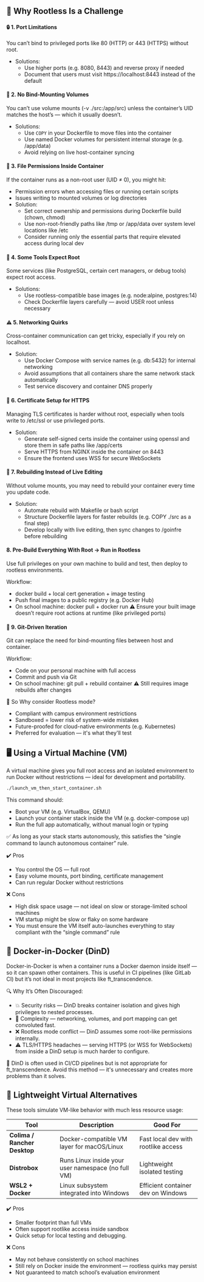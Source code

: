 ## 🚫 Why Rootless Is a Challenge

#### 🔒 1. Port Limitations
You can’t bind to privileged ports like 80 (HTTP) or 443 (HTTPS) without root.
- Solutions:
    - Use higher ports (e.g. 8080, 8443) and reverse proxy if needed
    - Document that users must visit https://localhost:8443 instead of the default
#### 📁 2. No Bind-Mounting Volumes
You can’t use volume mounts (-v ./src:/app/src) unless the container’s UID matches the host’s — which it usually doesn’t.
- Solutions:
    - Use `COPY` in your Dockerfile to move files into the container
    - Use named Docker volumes for persistent internal storage (e.g. /app/data)
    - Avoid relying on live host-container syncing
#### 🔧 3. File Permissions Inside Container
If the container runs as a non-root user (UID ≠ 0), you might hit:
- Permission errors when accessing files or running certain scripts
- Issues writing to mounted volumes or log directories
- Solution:
    - Set correct ownership and permissions during Dockerfile build (chown, chmod)
    - Use non-root-friendly paths like /tmp or /app/data over system level locations like /etc
    - Consider running only the essential parts that require elevated access during local dev
#### 🧱 4. Some Tools Expect Root
Some services (like PostgreSQL, certain cert managers, or debug tools) expect root access.
- Solutions:
    - Use rootless-compatible base images (e.g. node:alpine, postgres:14)
    - Check Dockerfile layers carefully — avoid USER root unless necessary
#### ⚠️ 5. Networking Quirks
Cross-container communication can get tricky, especially if you rely on localhost.
- Solution:
    - Use Docker Compose with service names (e.g. db:5432) for internal networking
    - Avoid assumptions that all containers share the same network stack automatically
    - Test service discovery and container DNS properly
#### 📜 6. Certificate Setup for HTTPS
Managing TLS certificates is harder without root, especially when tools write to /etc/ssl or use privileged ports.
- Solution:
    -  Generate self-signed certs inside the container using openssl and store them in safe paths like /app/certs
    - Serve HTTPS from NGINX inside the container on 8443
    - Ensure the frontend uses WSS for secure WebSockets
#### 🧪 7. Rebuilding Instead of Live Editing
Without volume mounts, you may need to rebuild your container every time you update code.
- Solution:
    - Automate rebuild with Makefile or bash script
    - Structure Dockerfile layers for faster rebuilds (e.g. COPY ./src as a final step)
    - Develop locally with live editing, then sync changes to /goinfre before rebuilding

#### 8. Pre-Build Everything With Root → Run in Rootless
Use full privileges on your own machine to build and test, then deploy to rootless environments.

Workflow:
- docker build + local cert generation + image testing
- Push final images to a public registry (e.g. Docker Hub)
- On school machine: docker pull + docker run
⚠️ Ensure your built image doesn’t require root actions at runtime (like privileged ports)
#### 🔄 9. Git-Driven Iteration
Git can replace the need for bind-mounting files between host and container.

Workflow:
- Code on your personal machine with full access
- Commit and push via Git
- On school machine: git pull + rebuild container
⚠️ Still requires image rebuilds after changes

🧠 So Why consider Rootless mode?
- Compliant with campus environment restrictions
- Sandboxed = lower risk of system-wide mistakes
- Future-proofed for cloud-native environments (e.g. Kubernetes)
- Preferred for evaluation — it's what they'll test



## 🖥️ Using a Virtual Machine (VM)
A virtual machine gives you full root access and an isolated environment to run Docker without restrictions — ideal for development and portability.
```bash
./launch_vm_then_start_container.sh
```

This command should:
- Boot your VM (e.g. VirtualBox, QEMU)
- Launch your container stack inside the VM (e.g. docker-compose up)
- Run the full app automatically, without manual login or typing

✅ As long as your stack starts autonomously, this satisfies the “single command to launch autonomous container” rule.

✔️ Pros
- You control the OS — full root
- Easy volume mounts, port binding, certificate management
- Can run regular Docker without restrictions

❌ Cons
- High disk space usage — not ideal on slow or storage-limited school machines
- VM startup might be slow or flaky on some hardware
- You must ensure the VM itself auto-launches everything to stay compliant with the “single command” rule

## 🐳 Docker-in-Docker (DinD)
Docker-in-Docker is when a container runs a Docker daemon inside itself — so it can spawn other containers. This is useful in CI pipelines (like GitLab CI) but it’s not ideal in most projects like ft_transcendence.

🔍 Why It’s Often Discouraged:
- 💥 Security risks — DinD breaks container isolation and gives high privileges to nested processes.
- 🔧 Complexity — networking, volumes, and port mapping can get convoluted fast.
- ❌ Rootless mode conflict — DinD assumes some root-like permissions internally.
- ⚠️ TLS/HTTPS headaches — serving HTTPS (or WSS for WebSockets) from inside a DinD setup is much harder to configure.

🚫 DinD is often used in CI/CD pipelines but is not appropriate for ft_transcendence. Avoid this method — it's unnecessary and creates more problems than it solves.


## 🧪 Lightweight Virtual Alternatives

These tools simulate VM-like behavior with much less resource usage:

| Tool                     | Description                                           | Good For                        |
|--------------------------|-------------------------------------------------------|----------------------------------|
| **Colima / Rancher Desktop** | Docker-compatible VM layer for macOS/Linux             | Fast local dev with rootlike access |
| **Distrobox**            | Runs Linux inside your user namespace (no full VM)    | Lightweight isolated testing     |
| **WSL2 + Docker**        | Linux subsystem integrated into Windows               | Efficient container dev on Windows |

✔️ Pros
- Smaller footprint than full VMs
- Often support rootlike access inside sandbox
- Quick setup for local testing and debugging.

❌ Cons
- May not behave consistently on school machines
- Still rely on Docker inside the environment — rootless quirks may persist
- Not guaranteed to match school’s evaluation environment
